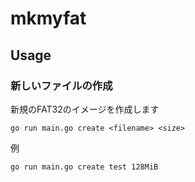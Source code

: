 # mkmyfat

## Usage

### 新しいファイルの作成

新規のFAT32のイメージを作成します

```
go run main.go create <filename> <size>
```

例

```
go run main.go create test 128MiB
```